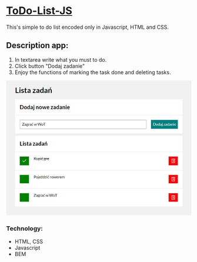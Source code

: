 # [ToDo-List-JS](https://patryk0408.github.io/todo-list-js/)

This's simple to do list encoded only in Javascript, HTML and CSS.

## Description app:
1. In textarea write what you must to do.
2. Click button "Dodaj zadanie"
3. Enjoy the functions of marking the task done and deleting tasks.

![image](image/Przechwytywanie.JPG)

### Technology:
- HTML, CSS
- Javascript
- BEM
